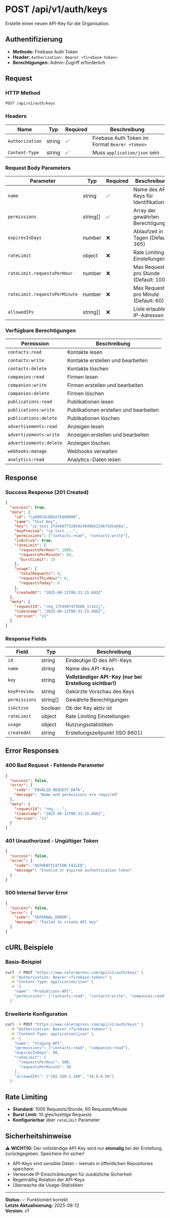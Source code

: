 # POST /api/v1/auth/keys

Erstelle einen neuen API-Key für die Organisation.

## Authentifizierung
- **Methode:** Firebase Auth Token
- **Header:** `Authorization: Bearer <firebase-token>`
- **Berechtigungen:** Admin-Zugriff erforderlich

## Request

### HTTP Method
```
POST /api/v1/auth/keys
```

### Headers
| Name | Typ | Required | Beschreibung |
|------|-----|----------|--------------|
| `Authorization` | string | ✅ | Firebase Auth Token im Format `Bearer <token>` |
| `Content-Type` | string | ✅ | Muss `application/json` sein |

### Request Body Parameters
| Parameter | Typ | Required | Beschreibung | Beispiel |
|-----------|-----|----------|--------------|----------|
| `name` | string | ✅ | Name des API-Keys für Identifikation | `"Produktions-API"` |
| `permissions` | string[] | ✅ | Array der gewährten Berechtigungen | `["contacts:read", "contacts:write"]` |
| `expiresInDays` | number | ❌ | Ablaufzeit in Tagen (Default: 365) | `90` |
| `rateLimit` | object | ❌ | Rate Limiting Einstellungen | siehe unten |
| `rateLimit.requestsPerHour` | number | ❌ | Max Requests pro Stunde (Default: 1000) | `500` |
| `rateLimit.requestsPerMinute` | number | ❌ | Max Requests pro Minute (Default: 60) | `30` |
| `allowedIPs` | string[] | ❌ | Liste erlaubter IP-Adressen | `["192.168.1.1", "10.0.0.1"]` |

### Verfügbare Berechtigungen
| Permission | Beschreibung |
|------------|--------------|
| `contacts:read` | Kontakte lesen |
| `contacts:write` | Kontakte erstellen und bearbeiten |
| `contacts:delete` | Kontakte löschen |
| `companies:read` | Firmen lesen |
| `companies:write` | Firmen erstellen und bearbeiten |
| `companies:delete` | Firmen löschen |
| `publications:read` | Publikationen lesen |
| `publications:write` | Publikationen erstellen und bearbeiten |
| `publications:delete` | Publikationen löschen |
| `advertisements:read` | Anzeigen lesen |
| `advertisements:write` | Anzeigen erstellen und bearbeiten |
| `advertisements:delete` | Anzeigen löschen |
| `webhooks:manage` | Webhooks verwalten |
| `analytics:read` | Analytics-Daten lesen |

## Response

### Success Response (201 Created)
```json
{
  "success": true,
  "data": {
    "id": "CyQ9OCDcB6GX7kQUD008",
    "name": "Test Key",
    "key": "cp_test_27d446f73205924849bb224b75d5e68a",
    "keyPreview": "cp_test_...",
    "permissions": ["contacts:read", "contacts:write"],
    "isActive": true,
    "rateLimit": {
      "requestsPerHour": 1000,
      "requestsPerMinute": 60,
      "burstLimit": 10
    },
    "usage": {
      "totalRequests": 0,
      "requestsThisHour": 0,
      "requestsToday": 0
    },
    "createdAt": "2025-08-12T08:31:15.685Z"
  },
  "meta": {
    "requestId": "req_1754987475686_1t3o1j",
    "timestamp": "2025-08-12T08:31:15.686Z",
    "version": "v1"
  }
}
```

### Response Fields
| Field | Typ | Beschreibung |
|-------|-----|--------------|
| `id` | string | Eindeutige ID des API-Keys |
| `name` | string | Name des API-Keys |
| `key` | string | **Vollständiger API-Key (nur bei Erstellung sichtbar!)** |
| `keyPreview` | string | Gekürzte Vorschau des Keys |
| `permissions` | string[] | Gewährte Berechtigungen |
| `isActive` | boolean | Ob der Key aktiv ist |
| `rateLimit` | object | Rate Limiting Einstellungen |
| `usage` | object | Nutzungsstatistiken |
| `createdAt` | string | Erstellungszeitpunkt (ISO 8601) |

## Error Responses

### 400 Bad Request - Fehlende Parameter
```json
{
  "success": false,
  "error": {
    "code": "INVALID_REQUEST_DATA",
    "message": "Name and permissions are required"
  },
  "meta": {
    "requestId": "req_...",
    "timestamp": "2025-08-12T08:31:15.686Z",
    "version": "v1"
  }
}
```

### 401 Unauthorized - Ungültiger Token
```json
{
  "success": false,
  "error": {
    "code": "AUTHENTICATION_FAILED", 
    "message": "Invalid or expired authentication token"
  }
}
```

### 500 Internal Server Error
```json
{
  "success": false,
  "error": {
    "code": "INTERNAL_ERROR",
    "message": "Failed to create API key"
  }
}
```

## cURL Beispiele

### Basis-Beispiel
```bash
curl -X POST "https://www.celeropress.com/api/v1/auth/keys" \
  -H "Authorization: Bearer <firebase-token>" \
  -H "Content-Type: application/json" \
  -d '{
    "name": "Produktions-API",
    "permissions": ["contacts:read", "contacts:write", "companies:read"]
  }'
```

### Erweiterte Konfiguration
```bash
curl -X POST "https://www.celeropress.com/api/v1/auth/keys" \
  -H "Authorization: Bearer <firebase-token>" \
  -H "Content-Type: application/json" \
  -d '{
    "name": "Staging-API",
    "permissions": ["contacts:read", "companies:read"],
    "expiresInDays": 90,
    "rateLimit": {
      "requestsPerHour": 500,
      "requestsPerMinute": 30
    },
    "allowedIPs": ["192.168.1.100", "10.0.0.50"]
  }'
```

## Rate Limiting
- **Standard:** 1000 Requests/Stunde, 60 Requests/Minute
- **Burst Limit:** 10 gleichzeitige Requests
- **Konfigurierbar** über `rateLimit` Parameter

## Sicherheitshinweise
⚠️ **WICHTIG:** Der vollständige API-Key wird nur **einmalig** bei der Erstellung zurückgegeben. Speichere ihn sicher!

- API-Keys sind sensible Daten - niemals in öffentlichen Repositories speichern
- Verwende IP-Einschränkungen für zusätzliche Sicherheit
- Regelmäßig Rotation der API-Keys
- Überwache die Usage-Statistiken

---
**Status:** ✅ Funktioniert korrekt  
**Letzte Aktualisierung:** 2025-08-12  
**Version:** v1